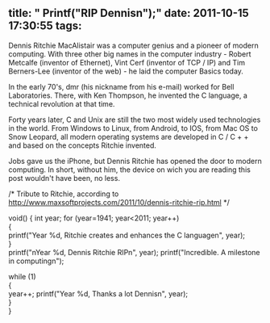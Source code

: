 title: " Printf("RIP Dennisn");"
date: 2011-10-15 17:30:55
tags:
---

Dennis Ritchie MacAlistair was a computer genius and a pioneer of modern computing. With three other big names in the computer industry - Robert Metcalfe (inventor of Ethernet), Vint Cerf (inventor of TCP / IP) and Tim Berners-Lee (inventor of the web) - he laid the computer Basics today.

In the early 70's, dmr (his nickname from his e-mail) worked for Bell Laboratories. There, with Ken Thompson, he invented the C language, a technical revolution at that time. 

Forty years later, C and Unix are still the two most widely used technologies in the world. From Windows to Linux, from  Android, to IOS, from Mac OS to Snow Leopard, all modern operating systems are developed in C / C + + and based on the concepts Ritchie invented.  

Jobs gave us the iPhone, but Dennis Ritchie has opened the door to modern computing. In short, without him, the device on wich you are reading this post wouldn't have been, no less.

/*
Tribute to Ritchie, according to http://www.maxsoftprojects.com/2011/10/dennis-ritchie-rip.html
*/

void()
{
  int year;
  for (year=1941; year&lt;2011; year++)   
  {    
    printf(&quot;Year %d, Ritchie creates and enhances the C languagen&quot;, year);   
  }     
  printf(&quot;nYear %d, Dennis Ritchie RIPn&quot;, year);
  printf(&quot;Incredible. A milestone in computingn&quot;);

  while (1)   
  {    
    year++;
    printf(&quot;Year %d, Thanks a lot Dennisn&quot;, year);   
  }  
} 
